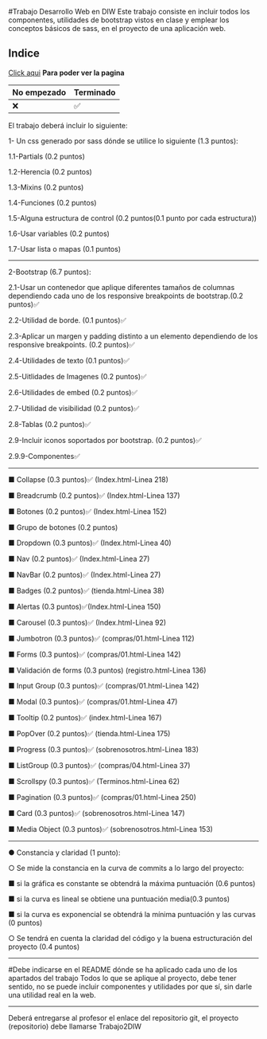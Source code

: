 #Trabajo Desarrollo Web en DIW
Este trabajo consiste en incluir todos los componentes, utilidades de bootstrap vistos en clase y emplear los conceptos básicos de sass,
en el proyecto de una aplicación web.

## Indice
[Click aqui](https://securityhomeada.000webhostapp.com/index.html) **Para poder ver la pagina**



|   No empezado  |    Terminado       |
| ---------------| ------------------ |
|    :x:         | :white_check_mark: |



El trabajo deberá incluir lo siguiente:

1- Un css generado por sass dónde se utilice lo siguiente (1.3
puntos):

1.1-Partials (0.2 puntos) 

1.2-Herencia (0.2 puntos)

1.3-Mixins (0.2 puntos)

1.4-Funciones (0.2 puntos)

1.5-Alguna estructura de control (0.2 puntos(0.1 punto por cada estructura))

1.6-Usar variables (0.2 puntos)

1.7-Usar lista o mapas (0.1 puntos)
*******************************************************************

2-Bootstrap (6.7 puntos):

2.1-Usar un contenedor que aplique diferentes tamaños de columnas dependiendo cada uno de los responsive breakpoints de bootstrap.(0.2 puntos):white_check_mark:

2.2-Utilidad de borde. (0.1 puntos):white_check_mark:

2.3-Aplicar un margen y padding distinto a un elemento dependiendo de los responsive breakpoints. (0.2 puntos):white_check_mark:

2.4-Utilidades de texto (0.1 puntos):white_check_mark:

2.5-Uitlidades de Imagenes (0.2 puntos):white_check_mark:

2.6-Utilidades de embed (0.2 puntos):white_check_mark:

2.7-Utilidad de visibilidad (0.2 puntos):white_check_mark:

2.8-Tablas (0.2 puntos):white_check_mark:

2.9-Incluir iconos soportados por bootstrap. (0.2 puntos):white_check_mark:

2.9.9-Componentes:white_check_mark:
*******************************************************************
■ Collapse (0.3 puntos):white_check_mark: (Index.html-Linea 218)

■ Breadcrumb (0.2 puntos):white_check_mark: (Index.html-Linea 137)

■ Botones (0.2 puntos):white_check_mark: (Index.html-Linea 152)

■ Grupo de botones (0.2 puntos)

■ Dropdown (0.3 puntos):white_check_mark: (Index.html-Linea 40)

■ Nav (0.2 puntos):white_check_mark: (Index.html-Linea 27)

■ NavBar (0.2 puntos):white_check_mark: (Index.html-Linea 27)

■ Badges (0.2 puntos):white_check_mark: (tienda.html-Linea 38)

■ Alertas (0.3 puntos):white_check_mark:(Index.html-Linea 150)

■ Carousel (0.3 puntos):white_check_mark: (Index.html-Linea 92)

■ Jumbotron (0.3 puntos):white_check_mark: (compras/01.html-Linea 112)

■ Forms (0.3 puntos):white_check_mark: (compras/01.html-Linea 142)

■ Validación de forms (0.3 puntos) (registro.html-Linea 136)

■ Input Group (0.3 puntos):white_check_mark: (compras/01.html-Linea 142)

■ Modal (0.3 puntos):white_check_mark: (compras/01.html-Linea 47)

■ Tooltip (0.2 puntos):white_check_mark: (index.html-Linea 167)

■ PopOver (0.2 puntos):white_check_mark: (tienda.html-Linea 175)

■ Progress (0.3 puntos):white_check_mark: (sobrenosotros.html-Linea 183)

■ ListGroup (0.3 puntos):white_check_mark: (compras/04.html-Linea 37)

■ Scrollspy (0.3 puntos):white_check_mark: (Terminos.html-Linea 62)

■ Pagination (0.3 puntos):white_check_mark: (compras/01.html-Linea 250)

■ Card (0.3 puntos):white_check_mark: (sobrenosotros.html-Linea 147)

■ Media Object (0.3 puntos):white_check_mark: (sobrenosotros.html-Linea 153)

*******************************************************************

● Constancia y claridad (1 punto):

○ Se mide la constancia en la curva de commits a lo largo del proyecto:

■ si la gráfica es constante se obtendrá la máxima puntuación (0.6 puntos)

■ si la curva es lineal se obtiene una puntuación media(0.3 puntos)

■ si la curva es exponencial se obtendrá la mínima puntuación y las curvas (0 puntos)

○ Se tendrá en cuenta la claridad del código y la buena estructuración del proyecto (0.4 puntos)

*******************************************************************

#Debe indicarse en el README dónde se ha aplicado cada uno de los apartados del trabajo
Todos lo que se aplique al proyecto, debe tener sentido, no se puede
incluir componentes y utilidades por que sí, sin darle una utilidad real
en la web.
*******************************************************************

Deberá entregarse al profesor el enlace del repositorio git, el proyecto
(repositorio) debe llamarse Trabajo2DIW
